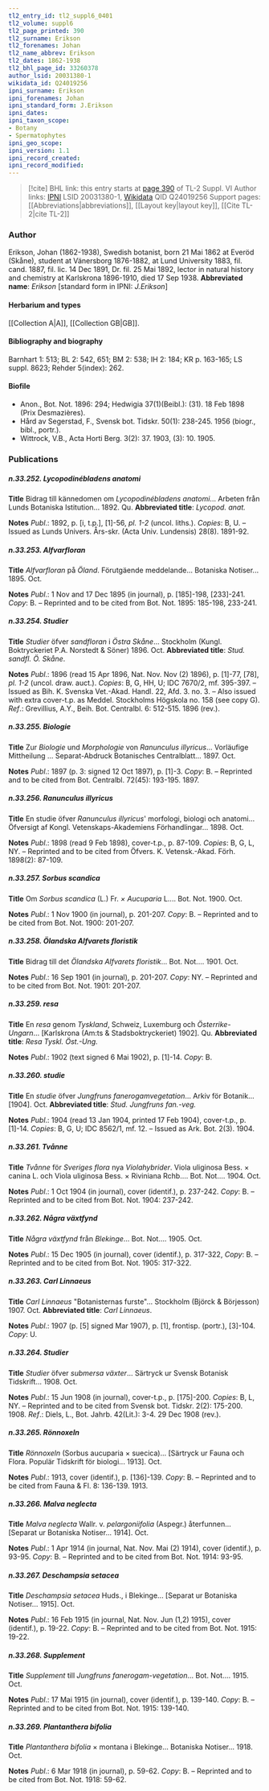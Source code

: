 ```yaml
---
tl2_entry_id: tl2_suppl6_0401
tl2_volume: suppl6
tl2_page_printed: 390
tl2_surname: Erikson
tl2_forenames: Johan
tl2_name_abbrev: Erikson
tl2_dates: 1862-1938
tl2_bhl_page_id: 33260378
author_lsid: 20031380-1
wikidata_id: Q24019256
ipni_surname: Erikson
ipni_forenames: Johan
ipni_standard_form: J.Erikson
ipni_dates: 
ipni_taxon_scope: 
- Botany
- Spermatophytes
ipni_geo_scope: 
ipni_version: 1.1
ipni_record_created: 
ipni_record_modified:
---
```


> [!cite] BHL link: this entry starts at [page 390](https://www.biodiversitylibrary.org/page/33260378) of TL-2 Suppl. VI
> Author links: [IPNI](https://www.ipni.org/a/20031380-1) LSID 20031380-1, [Wikidata](https://www.wikidata.org/wiki/Q24019256) QID Q24019256
> Support pages: [[Abbreviations|abbreviations]], [[Layout key|layout key]], [[Cite TL-2|cite TL-2]]

### Author

Erikson, Johan (1862-1938), Swedish botanist, born 21 Mai 1862 at Everöd (Skåne), student at Vänersborg 1876-1882, at Lund University 1883, fil. cand. 1887, fil. lic. 14 Dec 1891, Dr. fil. 25 Mai 1892, lector in natural history and chemistry at Karlskrona 1896-1910, died 17 Sep 1938. 
**Abbreviated name**: *Erikson* \[standard form in IPNI: *J.Erikson*\]

#### Herbarium and types

[[Collection A|A]], [[Collection GB|GB]].

#### Bibliography and biography

Barnhart 1: 513; BL 2: 542, 651; BM 2: 538; IH 2: 184; KR p. 163-165; LS suppl. 8623; Rehder 5(index): 262.

#### Biofile

- Anon., Bot. Not. 1896: 294; Hedwigia 37(1)(Beibl.): (31). 18 Feb 1898 (Prix Desmazières).
- Hård av Segerstad, F., Svensk bot. Tidskr. 50(1): 238-245. 1956 (biogr., bibl., portr.).
- Wittrock, V.B., Acta Horti Berg. 3(2): 37. 1903, (3): 10. 1905.

### Publications

##### n.33.252. Lycopodinébladens anatomi

**Title**
Bidrag till kännedomen om *Lycopodinébladens anatomi*... Arbeten från Lunds Botaniska Istitution... 1892. Qu.
**Abbreviated title**: *Lycopod. anat.*

**Notes**
*Publ*.: 1892, p. \[i, t.p.\], \[1\]-56, *pl. 1-2* (uncol. liths.). *Copies*: B, U. – Issued as Lunds Univers. Års-skr. (Acta Univ. Lundensis) 28(8). 1891-92.

##### n.33.253. Alfvarfloran

**Title**
*Alfvarfloran* på *Öland*. Förutgäende meddelande... Botaniska Notiser... 1895. Oct.

**Notes**
*Publ*.: 1 Nov and 17 Dec 1895 (in journal), p. \[185\]-198, \[233\]-241. *Copy*: B. – Reprinted and to be cited from Bot. Not. 1895: 185-198, 233-241.

##### n.33.254. Studier

**Title**
*Studier* öfver *sandfloran* i *Östra Skåne*... Stockholm (Kungl. Boktryckeriet P.A. Norstedt & Söner) 1896. Oct.
**Abbreviated title**: *Stud. sandfl. Ö. Skåne*.

**Notes**
*Publ*.: 1896 (read 15 Apr 1896, Nat. Nov. Nov (2) 1896), p. \[1\]-77, \[78\], *pl. 1-2* (uncol. draw. auct.). *Copies*: B, G, HH, U; IDC 7670/2, mf. 395-397. – Issued as Bih. K. Svenska Vet.-Akad. Handl. 22, Afd. 3. no. 3. – Also issued with extra cover-t.p. as Meddel. Stockholms Högskola no. 158 (see copy G).
*Ref*.: Grevillius, A.Y., Beih. Bot. Centralbl. 6: 512-515. 1896 (rev.).

##### n.33.255. Biologie

**Title**
Zur *Biologie* und *Morphologie* von *Ranunculus illyricus*... Vorläufige Mittheilung ... Separat-Abdruck Botanisches Centralblatt... 1897. Oct.

**Notes**
*Publ*.: 1897 (p. 3: signed 12 Oct 1897), p. \[1\]-3. *Copy*: B. – Reprinted and to be cited from Bot. Centralbl. 72(45): 193-195. 1897.

##### n.33.256. Ranunculus illyricus

**Title**
En studie öfver *Ranunculus illyricus*' morfologi, biologi och anatomi... Öfversigt af Kongl. Vetenskaps-Akademiens Förhandlingar... 1898. Oct.

**Notes**
*Publ*.: 1898 (read 9 Feb 1898), cover-t.p., p. 87-109. *Copies*: B, G, L, NY. – Reprinted and to be cited from Öfvers. K. Vetensk.-Akad. Förh. 1898(2): 87-109.

##### n.33.257. Sorbus scandica

**Title**
Om *Sorbus scandica* (L.) Fr. *× Aucuparia* L.... Bot. Not. 1900. Oct.

**Notes**
*Publ*.: 1 Nov 1900 (in journal), p. 201-207. *Copy*: B. – Reprinted and to be cited from Bot. Not. 1900: 201-207.

##### n.33.258. Ölandska Alfvarets floristik

**Title**
Bidrag till det *Ölandska Alfvarets floristik*... Bot. Not.... 1901. Oct.

**Notes**
*Publ*.: 16 Sep 1901 (in journal), p. 201-207. *Copy*: NY. – Reprinted and to be cited from Bot. Not. 1901: 201-207.

##### n.33.259. resa

**Title**
En *resa* genom *Tyskland*, Schweiz, Luxemburg och *Österrike-Ungarn*... \[Karlskrona (Am:ts & Stadsboktryckeriet) 1902\]. Qu.
**Abbreviated title**: *Resa Tyskl. Öst.-Ung.*

**Notes**
*Publ*.: 1902 (text signed 6 Mai 1902), p. \[1\]-14. *Copy*: B.

##### n.33.260. studie

**Title**
En *studie* öfver *Jungfruns fanerogamvegetation*... Arkiv för Botanik... \[1904\]. Oct.
**Abbreviated title**: *Stud. Jungfruns fan.-veg.*

**Notes**
*Publ*.: 1904 (read 13 Jan 1904, printed 17 Feb 1904), cover-t.p., p. \[1\]-14. *Copies*: B, G, U; IDC 8562/1, mf. 12. – Issued as Ark. Bot. 2(3). 1904.

##### n.33.261. Tvånne

**Title**
*Tvånne* för *Sveriges flora* nya *Violahybrider*. Viola uliginosa Bess. × canina L. och Viola uliginosa Bess. × Riviniana Rchb.... Bot. Not.... 1904. Oct.

**Notes**
*Publ*.: 1 Oct 1904 (in journal), cover (identif.), p. 237-242. *Copy*: B. – Reprinted and to be cited from Bot. Not. 1904: 237-242.

##### n.33.262. Några växtfynd

**Title**
*Några växtfynd* från *Blekinge*... Bot. Not.... 1905. Oct.

**Notes**
*Publ*.: 15 Dec 1905 (in journal), cover (identif.), p. 317-322, *Copy*: B. – Reprinted and to be cited from Bot. Not. 1905: 317-322.

##### n.33.263. Carl Linnaeus

**Title**
*Carl Linnaeus* "Botanisternas furste"... Stockholm (Björck & Börjesson) 1907. Oct.
**Abbreviated title**: *Carl Linnaeus*.

**Notes**
*Publ*.: 1907 (p. \[5\] signed Mar 1907), p. \[1\], frontisp. (portr.), \[3\]-104. *Copy*: U.

##### n.33.264. Studier

**Title**
*Studier* öfver *submersa växter*... Särtryck ur Svensk Botanisk Tidskrift... 1908. Oct.

**Notes**
*Publ*.: 15 Jun 1908 (in journal), cover-t.p., p. \[175\]-200. *Copies*: B, L, NY. – Reprinted and to be cited from Svensk bot. Tidskr. 2(2): 175-200. 1908.
*Ref*.: Diels, L., Bot. Jahrb. 42(Lit.): 3-4. 29 Dec 1908 (rev.).

##### n.33.265. Rönnoxeln

**Title**
*Rönnoxeln* (Sorbus aucuparia × suecica)... \[Särtryck ur Fauna och Flora. Populär Tidskrift för biologi... 1913\]. Oct.

**Notes**
*Publ*.: 1913, cover (identif.), p. \[136\]-139. *Copy*: B. – Reprinted and to be cited from Fauna & Fl. 8: 136-139. 1913.

##### n.33.266. Malva neglecta

**Title**
*Malva neglecta* Wallr. v. *pelargoniifolia* (Aspegr.) återfunnen... \[Separat ur Botaniska Notiser... 1914\]. Oct.

**Notes**
*Publ*.: 1 Apr 1914 (in journal, Nat. Nov. Mai (2) 1914), cover (identif.), p. 93-95. *Copy*: B. – Reprinted and to be cited from Bot. Not. 1914: 93-95.

##### n.33.267. Deschampsia setacea

**Title**
*Deschampsia setacea* Huds., i Blekinge... \[Separat ur Botaniska Notiser... 1915\]. Oct.

**Notes**
*Publ*.: 16 Feb 1915 (in journal, Nat. Nov. Jun (1,2) 1915), cover (identif.), p. 19-22. *Copy*: B. – Reprinted and to be cited from Bot. Not. 1915: 19-22.

##### n.33.268. Supplement

**Title**
*Supplement* till *Jungfruns fanerogam-vegetation*... Bot. Not.... 1915. Oct.

**Notes**
*Publ*.: 17 Mai 1915 (in journal), cover (identif.), p. 139-140. *Copy*: B. – Reprinted and to be cited from Bot. Not. 1915: 139-140.

##### n.33.269. Plantanthera bifolia

**Title**
*Plantanthera bifolia* × montana i Blekinge... Botaniska Notiser... 1918. Oct.

**Notes**
*Publ*.: 6 Mar 1918 (in journal), p. 59-62. *Copy*: B. – Reprinted and to be cited from Bot. Not. 1918: 59-62.

